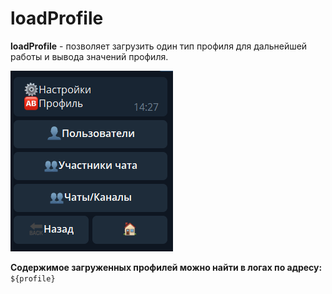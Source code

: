 # loadProfile

**loadProfile** - позволяет загрузить один тип профиля для дальнейшей работы и вывода значений профиля.

![](./1.png)

**Содержимое загруженных профилей можно найти в логах по адресу:** ```${profile}```




